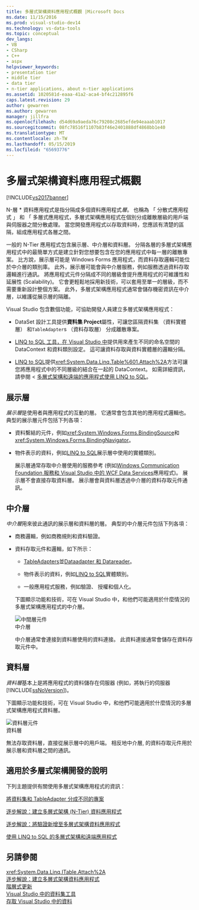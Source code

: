 ```yaml
---
title: 多層式架構資料應用程式概觀 |Microsoft Docs
ms.date: 11/15/2016
ms.prod: visual-studio-dev14
ms.technology: vs-data-tools
ms.topic: conceptual
dev_langs:
- VB
- CSharp
- C++
- aspx
helpviewer_keywords:
- presentation tier
- middle tier
- data tier
- n-tier applications, about n-tier applications
ms.assetid: 1020581d-eaaa-41a2-aca4-bf4c212895f6
caps.latest.revision: 29
author: gewarren
ms.author: gewarren
manager: jillfra
ms.openlocfilehash: d54d69a9aeda76c79208c2685efde94eaaab1017
ms.sourcegitcommit: 08fc78516f1107b83f46e2401888df4868bb1e40
ms.translationtype: MT
ms.contentlocale: zh-TW
ms.lasthandoff: 05/15/2019
ms.locfileid: "65693776"
---
```

# <a name="n-tier-data-applications-overview"></a>多層式架構資料應用程式概觀
[!INCLUDE[vs2017banner](../includes/vs2017banner.md)]

N-層 * 資料應用程式是指分隔成多個資料應用程式*層*。 也稱為 「 分散式應用程式 」 和 「 多層式應用程式，多層式架構應用程式在個別分成離散層級的用戶端與伺服器之間分散處理。 當您開發應用程式以存取資料時，您應該有清楚的區隔，組成應用程式各層之間。  
  
 一般的 N-Tier 應用程式包含展示層、中介層和資料層。 分隔各層的多層式架構應用程式中的最簡單方式是建立針對您想要包含在您的應用程式中每一層的離散專案。 比方說，展示層可能是 Windows Forms 應用程式，而資料存取邏輯可能位於中介層的類別庫。 此外，展示層可能會與中介層服務，例如服務透過資料存取邏輯進行通訊。 將應用程式元件分隔成不同的層級會提升應用程式的可維護性和延展性 (Scalability)。 它會更輕鬆地採用新技術，可以套用至單一的層級，而不需要重新設計整個方案。 此外，多層式架構應用程式通常會儲存機密資訊在中介層，以維護從展示層的隔離。  
  
 Visual Studio 包含數個功能，可協助開發人員建立多層式架構應用程式：  
  
- DataSet 設計工具提供**資料集 Project**屬性，可讓您區隔資料集 （資料實體層） 和`TableAdapter`s （資料存取層） 分成離散專案。  
  
- [LINQ to SQL 工具，在 Visual Studio 中](../data-tools/linq-to-sql-tools-in-visual-studio2.md)提供用來產生不同的命名空間的 DataContext 和資料類別設定。 這可讓資料存取與資料實體層的邏輯分隔。  
  
- [LINQ to SQL](https://msdn.microsoft.com/library/73d13345-eece-471a-af40-4cc7a2f11655)提供<xref:System.Data.Linq.Table%601.Attach%2A>方法可讓您將應用程式中的不同層級的結合在一起的 DataContext。 如需詳細資訊，請參閱 <<c0> [ 多層式架構和遠端的應用程式使用 LINQ to SQL](https://msdn.microsoft.com/library/854a1cdd-53cb-45f5-83ca-63962a9b3598)。  
  
## <a name="presentation-tier"></a>展示層  
 *展示層*是使用者與應用程式的互動的層。 它通常會包含其他的應用程式邏輯也。 典型的展示層元件包括下列各項：  
  
- 資料繫結的元件，例如<xref:System.Windows.Forms.BindingSource>和<xref:System.Windows.Forms.BindingNavigator>。  
  
- 物件表示的資料，例如[LINQ to SQL](https://msdn.microsoft.com/library/73d13345-eece-471a-af40-4cc7a2f11655)展示層中使用的實體類別。  
  
  展示層通常存取中介層使用的服務參考 (例如[Windows Communication Foundation 服務和 Visual Studio 中的 WCF Data Services](../data-tools/windows-communication-foundation-services-and-wcf-data-services-in-visual-studio.md)應用程式)。 展示層不會直接存取資料層。 展示層會與資料層透過中介層的資料存取元件通訊。  
  
## <a name="middle-tier"></a>中介層  
 *中介層*用來彼此通訊的展示層和資料層的層。 典型的中介層元件包括下列各項：  
  
- 商務邏輯，例如商務規則和資料驗證。  
  
- 資料存取元件和邏輯，如下所示：  
  
  - [TableAdapters](https://msdn.microsoft.com/library/09416de9-134c-4dc7-8262-6c8d81e3f364)並[Dataadapter 和 Datareader](https://msdn.microsoft.com/library/cc952ca2-ec19-46ab-9189-15174b52cb74)。  
  
  - 物件表示的資料，例如[LINQ to SQL](https://msdn.microsoft.com/library/73d13345-eece-471a-af40-4cc7a2f11655)實體類別。  
  
  - 一般應用程式服務，例如驗證、 授權和個人化。  
  
  下圖顯示功能和技術，可在 Visual Studio 中，和他們可能適用於什麼情況的多層式架構應用程式的中介層。  
  
  ![中間層元件](../data-tools/media/ntiermid.png "NtierMid")  
  中介層  
  
  中介層通常會連接到資料層使用的資料連接。 此資料連接通常會儲存在資料存取元件中。  
  
## <a name="data-tier"></a>資料層  
 *資料層*基本上是將應用程式的資料儲存在伺服器 (例如，將執行的伺服器[!INCLUDE[ssNoVersion](../includes/ssnoversion-md.md)])。  
  
 下圖顯示功能和技術，可在 Visual Studio 中，和他們可能適用於什麼情況的多層式架構應用程式資料層。  
  
 ![資料層元件](../data-tools/media/ntierdatatier.png "ntierdatatier")  
資料層  
  
 無法存取資料層，直接從展示層中的用戶端。 相反地中介層, 的資料存取元件用於展示層和資料層之間的通訊。  
  
## <a name="help-for-n-tier-development"></a>適用於多層式架構開發的說明  
 下列主題提供有關使用多層式架構應用程式的資訊：  
  
 [將資料集和 TableAdapter 分成不同的專案](../data-tools/separate-datasets-and-tableadapters-into-different-projects.md)  
  
 [逐步解說：建立多層式架構 (N-Tier) 資料應用程式](../data-tools/walkthrough-creating-an-n-tier-data-application.md)  
  
 [逐步解說：將驗證新增至多層式架構資料應用程式](https://msdn.microsoft.com/library/b35d072c-31f0-49ba-a225-69177592c265)  
  
 [使用 LINQ to SQL 的多層式架構和遠端應用程式](https://msdn.microsoft.com/library/854a1cdd-53cb-45f5-83ca-63962a9b3598)  
  
## <a name="see-also"></a>另請參閱  
 <xref:System.Data.Linq.ITable.Attach%2A>   
 [逐步解說：建立多層式架構資料應用程式](../data-tools/walkthrough-creating-an-n-tier-data-application.md)   
 [階層式更新](../data-tools/hierarchical-update.md)   
 [Visual Studio 中的資料集工具](../data-tools/dataset-tools-in-visual-studio.md)   
 [存取 Visual Studio 中的資料](../data-tools/accessing-data-in-visual-studio.md)
